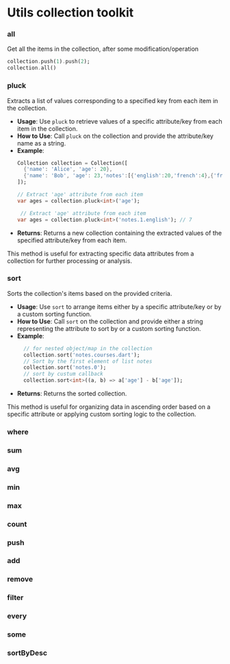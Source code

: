 # Utils collection toolkit

### all
Get all the items in the collection, after some modification/operation
```dart
collection.push(1).push(2);
collection.all()
```
### pluck

Extracts a list of values corresponding to a specified key from each item in the collection.

- **Usage**: Use `pluck` to retrieve values of a specific attribute/key from each item in the collection.
- **How to Use**: Call `pluck` on the collection and provide the attribute/key name as a string.
- **Example**:
  ```dart
  Collection collection = Collection([
    {'name': 'Alice', 'age': 20},
    {'name': 'Bob', 'age': 23,'notes':[{'english':20,'french':4},{'french':20,'english':7}]}
  ]);
  
  // Extract 'age' attribute from each item
  var ages = collection.pluck<int>('age');

   // Extract 'age' attribute from each item
  var ages = collection.pluck<int>('notes.1.english'); // 7
  ```
- **Returns**: Returns a new collection containing the extracted values of the specified attribute/key from each item.

This method is useful for extracting specific data attributes from a collection for further processing or analysis.
 
### sort

Sorts the collection's items based on the provided criteria.

- **Usage**: Use `sort` to arrange items either by a specific attribute/key or by a custom sorting function.
- **How to Use**: Call `sort` on the collection and provide either a string representing the attribute to sort by or a custom sorting function.
- **Example**:
  ```dart
    // for nested object/map in the collection
    collection.sort('notes.courses.dart'); 
    // Sort by the first element of list notes
    collection.sort('notes.0');
    // sort by custum callback
    collection.sort<int>((a, b) => a['age'] - b['age']);
  ```
- **Returns**: Returns the sorted collection.

This method is useful for organizing data in ascending order based on a specific attribute or applying custom sorting logic to the collection.


### where

### sum

### avg

### min

### max

### count

### push

### add 

### remove

### filter

### every

### some

### sortByDesc